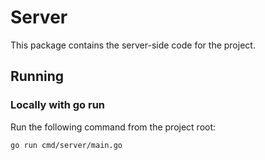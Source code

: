 # Server

This package contains the server-side code for the project.

## Running
### Locally with go run
Run the following command from the project root:
```sh
go run cmd/server/main.go
```